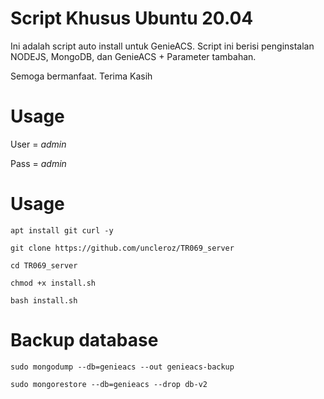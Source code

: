 # Script Khusus Ubuntu 20.04
Ini adalah script auto install untuk GenieACS. Script ini berisi penginstalan NODEJS, MongoDB, dan GenieACS + Parameter tambahan.


Semoga bermanfaat. Terima Kasih
# Usage
User = *admin*

Pass = *admin*
# Usage
```
apt install git curl -y
```
```
git clone https://github.com/uncleroz/TR069_server
```
```
cd TR069_server
```
```
chmod +x install.sh
```
```
bash install.sh
```
# Backup database
```
sudo mongodump --db=genieacs --out genieacs-backup
```
```
sudo mongorestore --db=genieacs --drop db-v2
```
